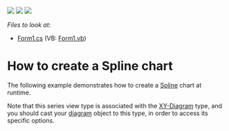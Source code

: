 <!-- default badges list -->
![](https://img.shields.io/endpoint?url=https://codecentral.devexpress.com/api/v1/VersionRange/128573879/13.1.4%2B)
[![](https://img.shields.io/badge/Open_in_DevExpress_Support_Center-FF7200?style=flat-square&logo=DevExpress&logoColor=white)](https://supportcenter.devexpress.com/ticket/details/E1048)
[![](https://img.shields.io/badge/📖_How_to_use_DevExpress_Examples-e9f6fc?style=flat-square)](https://docs.devexpress.com/GeneralInformation/403183)
<!-- default badges end -->
<!-- default file list -->
*Files to look at*:

* [Form1.cs](./CS/Series_SplineChart/Form1.cs) (VB: [Form1.vb](./VB/Series_SplineChart/Form1.vb))
<!-- default file list end -->
# How to create a Spline chart


<p>The following example demonstrates how to create a <a href="http://devexpress.com/Help/Content.aspx?help=XtraCharts&document=CustomDocument3938.htm">Spline</a> chart at runtime.</p><p>Note that this series view type is associated with the <a href="http://devexpress.com/Help/Content.aspx?help=XtraCharts&document=CustomDocument5908.htm">XY-Diagram</a> type, and you should cast your <a href="http://devexpress.com/Help/Content.aspx?help=XtraCharts&document=CustomDocument6017.htm">diagram</a> object to this type, in order to access its specific options.</p>

<br/>


